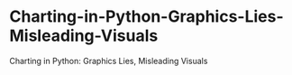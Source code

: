 # Charting-in-Python-Graphics-Lies-Misleading-Visuals
Charting in Python: Graphics Lies, Misleading Visuals
